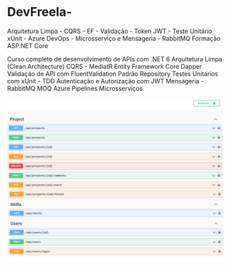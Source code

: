 # DevFreela-
Arquitetura Limpa - CQRS - EF - Validação - Token JWT - Teste Unitário xUnit - Azure DevOps - Microsserviço e Mensageria - RabbitMQ
Formação ASP.NET Core

Curso completo de desenvolvimento de APIs com .NET 6
Arquitetura Limpa (Clean Architecture)
CQRS - MediatR
Entity Framework Core
Dapper
Validação de API com FluentValidation
Padrão Repository
Testes Unitários com xUnit - TDD
Autenticação e Autorização com JWT
Mensageria - RabbitMQ
MOQ
Azure Pipelines
Microsserviços

<p align="center">
  <img width="900" height:"600" src="ApiDevFreela.png">
</p>
